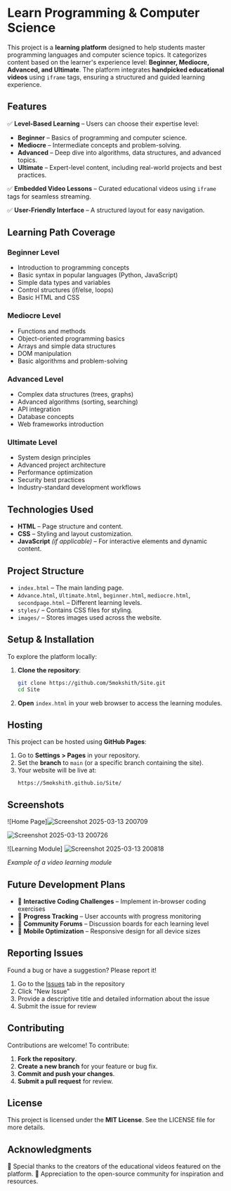 # Learn Programming & Computer Science

This project is a **learning platform** designed to help students master programming languages and computer science topics. It categorizes content based on the learner's experience level: **Beginner, Mediocre, Advanced, and Ultimate**. The platform integrates **handpicked educational videos** using `iframe` tags, ensuring a structured and guided learning experience.

## Features

✅ **Level-Based Learning** – Users can choose their expertise level:
* **Beginner** – Basics of programming and computer science.
* **Mediocre** – Intermediate concepts and problem-solving.
* **Advanced** – Deep dive into algorithms, data structures, and advanced topics.
* **Ultimate** – Expert-level content, including real-world projects and best practices.

✅ **Embedded Video Lessons** – Curated educational videos using `iframe` tags for seamless streaming.

✅ **User-Friendly Interface** – A structured layout for easy navigation.

## Learning Path Coverage

### Beginner Level
* Introduction to programming concepts
* Basic syntax in popular languages (Python, JavaScript)
* Simple data types and variables
* Control structures (if/else, loops)
* Basic HTML and CSS

### Mediocre Level
* Functions and methods
* Object-oriented programming basics
* Arrays and simple data structures
* DOM manipulation
* Basic algorithms and problem-solving

### Advanced Level
* Complex data structures (trees, graphs)
* Advanced algorithms (sorting, searching)
* API integration
* Database concepts
* Web frameworks introduction

### Ultimate Level
* System design principles
* Advanced project architecture
* Performance optimization
* Security best practices
* Industry-standard development workflows

## Technologies Used

* **HTML** – Page structure and content.
* **CSS** – Styling and layout customization.
* **JavaScript** *(if applicable)* – For interactive elements and dynamic content.

## Project Structure

* `index.html` – The main landing page.
* `Advance.html`, `Ultimate.html`, `beginner.html`, `mediocre.html`, `secondpage.html` – Different learning levels.
* `styles/` – Contains CSS files for styling.
* `images/` – Stores images used across the website.

## Setup & Installation

To explore the platform locally:

1. **Clone the repository**:
   ```bash
   git clone https://github.com/5mokshith/Site.git
   cd Site
   ```

2. **Open** `index.html` in your web browser to access the learning modules.

## Hosting

This project can be hosted using **GitHub Pages**:

1. Go to **Settings > Pages** in your repository.
2. Set the **branch** to `main` (or a specific branch containing the site).
3. Your website will be live at:
   ```
   https://5mokshith.github.io/Site/
   ```

## Screenshots

![Home Page]![Screenshot 2025-03-13 200709](https://github.com/user-attachments/assets/a50f0b30-831b-4f3a-96dc-269f7a8a526f)


![Screenshot 2025-03-13 200726](https://github.com/user-attachments/assets/470ec9bd-e9b7-4547-9c5e-973224375d35)



![Learning Module] ![Screenshot 2025-03-13 200818](https://github.com/user-attachments/assets/37d30dca-4c94-4098-b936-89d45124675c)

*Example of a video learning module*

## Future Development Plans

- 🚀 **Interactive Coding Challenges** – Implement in-browser coding exercises
- 🚀 **Progress Tracking** – User accounts with progress monitoring
- 🚀 **Community Forums** – Discussion boards for each learning level
- 🚀 **Mobile Optimization** – Responsive design for all device sizes

## Reporting Issues

Found a bug or have a suggestion? Please report it!

1. Go to the [Issues](https://github.com/5mokshith/Site/issues) tab in the repository
2. Click "New Issue"
3. Provide a descriptive title and detailed information about the issue
4. Submit the issue for review

## Contributing

Contributions are welcome! To contribute:

1. **Fork the repository**.
2. **Create a new branch** for your feature or bug fix.
3. **Commit and push your changes**.
4. **Submit a pull request** for review.

## License

This project is licensed under the **MIT License**. See the LICENSE file for more details.

## Acknowledgments

🙏 Special thanks to the creators of the educational videos featured on the platform.
🙏 Appreciation to the open-source community for inspiration and resources.

